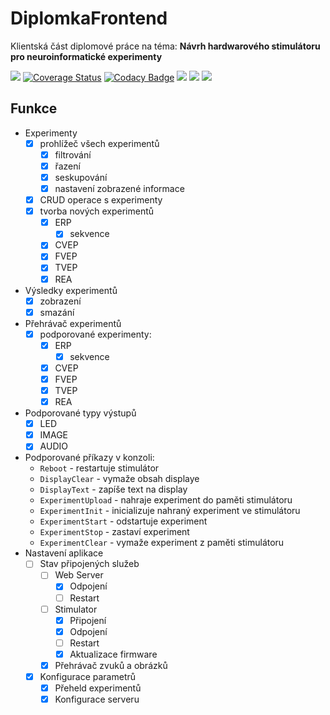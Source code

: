 # DiplomkaFrontend

Klientská část diplomové práce na téma: **Návrh hardwarového stimulátoru pro neuroinformatické experimenty**

![](https://github.com/stechy1/diplomka-frontend/workflows/build/badge.svg)
[![Coverage Status](https://coveralls.io/repos/github/stechy1/diplomka-frontend/badge.svg?branch=master)](https://coveralls.io/github/stechy1/diplomka-frontend?branch=master)
[![Codacy Badge](https://api.codacy.com/project/badge/Grade/34518139f9c84080be1393c855db962f)](https://www.codacy.com/manual/stechy12/diplomka-frontend?utm_source=github.com&amp;utm_medium=referral&amp;utm_content=stechy1/diplomka-frontend&amp;utm_campaign=Badge_Grade)
![](https://img.shields.io/github/languages/code-size/stechy1/diplomka-frontend)
![](https://img.shields.io/github/package-json/v/stechy1/diplomka-frontend)
![](https://img.shields.io/librariesio/github/stechy1/diplomka-frontend)

## Funkce

 - Experimenty
   - [x] prohlížeč všech experimentů
     - [x] filtrování
     - [x] řazení
     - [x] seskupování
     - [x] nastavení zobrazené informace
   - [x] CRUD operace s experimenty
   - [x] tvorba nových experimentů
     - [x] ERP
       - [x] sekvence
     - [x] CVEP
     - [x] FVEP
     - [x] TVEP
     - [x] REA
 - Výsledky experimentů
   - [x] zobrazení
   - [x] smazání
 - Přehrávač experimentů
   - [x] podporované experimenty:
     - [x] ERP
       - [x] sekvence
     - [x] CVEP
     - [x] FVEP
     - [x] TVEP
     - [x] REA
 - Podporované typy výstupů
    - [x] LED
    - [x] IMAGE
    - [x] AUDIO
 - Podporované příkazy v konzoli:
    - `Reboot` - restartuje stimulátor
    - `DisplayClear` - vymaže obsah displaye
    - `DisplayText` - zapíše text na display
    - `ExperimentUpload` - nahraje experiment do paměti stimulátoru
    - `ExperimentInit` - inicializuje nahraný experiment ve stimulátoru
    - `ExperimentStart` - odstartuje experiment
    - `ExperimentStop` - zastaví experiment
    - `ExperimentClear`  - vymaže experiment z paměti stimulátoru
 - Nastavení aplikace
    - [ ] Stav připojených služeb
      - [ ] Web Server
        - [x] Odpojení
        - [ ] Restart
      - [ ] Stimulator
        - [x] Připojení
        - [x] Odpojení
        - [ ] Restart
        - [x] Aktualizace firmware
      - [x] Přehrávač zvuků a obrázků
    - [x] Konfigurace parametrů
      - [x] Přeheld experimentů
      - [x] Konfigurace serveru
